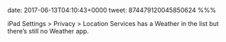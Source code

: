date: 2017-06-13T04:10:43+0000
tweet: 874479120045850624
%%%

iPad Settings &gt; Privacy &gt; Location Services has a Weather in the list but there’s still no Weather app.
